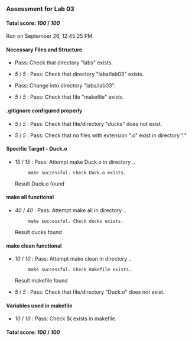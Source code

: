 ### Assessment for Lab 03

#### Total score: _100_ / _100_

Run on September 26, 12:45:25 PM.


#### Necessary Files and Structure

+ Pass: Check that directory "labs" exists.

+  _5_ / _5_ : Pass: Check that directory "labs/lab03" exists.

+ Pass: Change into directory "labs/lab03".

+  _5_ / _5_ : Pass: Check that file "makefile" exists.


#### .gitignore configured properly

+  _5_ / _5_ : Pass: Check that file/directory "ducks" does not exist.

+  _5_ / _5_ : Pass: Check that no files with extension ".o" exist in directory "."


#### Specific Target - Duck.o

+  _15_ / _15_ : Pass: Attempt make Duck.o in directory ..

            make successful. Check Duck.o exists.



    Result Duck.o found


#### make all functional

+  _40_ / _40_ : Pass: Attempt make all in directory ..

            make successful. Check ducks exists.



    Result ducks found


#### make clean functional

+  _10_ / _10_ : Pass: Attempt make clean in directory ..

            make successful. Check makefile exists.



    Result makefile found

+  _5_ / _5_ : Pass: Check that file/directory "Duck.o" does not exist.


#### Variables used in makefile

+  _10_ / _10_ : Pass: Check $( exists in makefile.

#### Total score: _100_ / _100_

